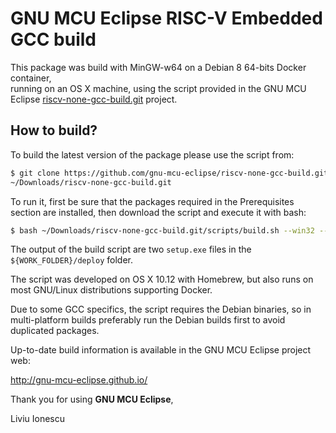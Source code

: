 # GNU MCU Eclipse RISC-V Embedded GCC build

This package was build with MinGW-w64 on a Debian 8 64-bits Docker container,  
running on an OS X machine, using the script provided in the GNU MCU Eclipse
[riscv-none-gcc-build.git](https://github.com/gnu-mcu-eclipse/riscv-none-gcc-build) 
project.

## How to build?

To build the latest version of the package please use the script from:

```bash
$ git clone https://github.com/gnu-mcu-eclipse/riscv-none-gcc-build.git \
~/Downloads/riscv-none-gcc-build.git
```

To run it, first be sure that the packages required in the Prerequisites 
section are installed, then download the script and execute it with bash:

```bash
$ bash ~/Downloads/riscv-none-gcc-build.git/scripts/build.sh --win32 --win64
```

The output of the build script are two `setup.exe` files in the 
`${WORK_FOLDER}/deploy` folder.

The script was developed on OS X 10.12 with Homebrew, but also runs
on most GNU/Linux distributions supporting Docker.

Due to some GCC specifics, the script requires the Debian 
binaries, so in multi-platform builds preferably run the Debian builds
first to avoid duplicated packages.

Up-to-date build information is available in the GNU MCU Eclipse project web:

  http://gnu-mcu-eclipse.github.io/


Thank you for using **GNU MCU Eclipse**,

Liviu Ionescu
